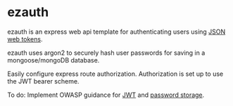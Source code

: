# ezauth

ezauth is an express web api template for authenticating users using [JSON web tokens](https://www.jwt.io).

ezauth uses argon2 to securely hash user passwords for saving in a mongoose/mongoDB database.

Easily configure express route authorization. Authorization is set up to use the JWT bearer scheme.

To do:
Implement OWASP guidance for [JWT](https://github.com/OWASP/CheatSheetSeries/blob/master/cheatsheets/JSON_Web_Token_Cheat_Sheet_for_Java.md) and [password storage](https://github.com/OWASP/CheatSheetSeries/blob/master/cheatsheets/Password_Storage_Cheat_Sheet.md).
